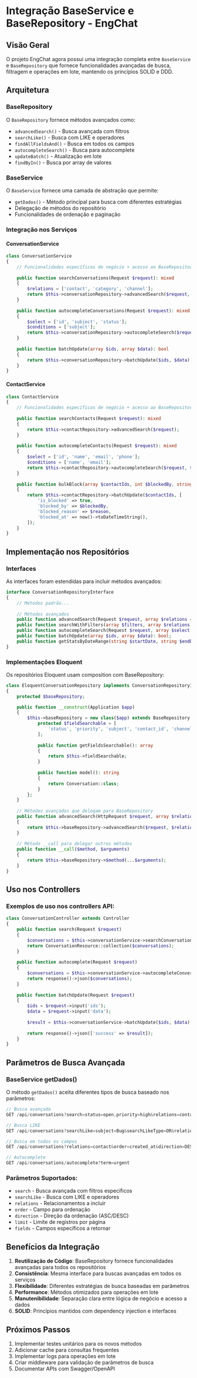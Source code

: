 # Integração BaseService e BaseRepository - EngChat

## Visão Geral

O projeto EngChat agora possui uma integração completa entre `BaseService` e `BaseRepository` que fornece funcionalidades avançadas de busca, filtragem e operações em lote, mantendo os princípios SOLID e DDD.

## Arquitetura

### BaseRepository
O `BaseRepository` fornece métodos avançados como:
- `advancedSearch()` - Busca avançada com filtros
- `searchLike()` - Busca com LIKE e operadores
- `findAllFieldsAnd()` - Busca em todos os campos
- `autocompleteSearch()` - Busca para autocomplete
- `updateBatch()` - Atualização em lote
- `findByIn()` - Busca por array de valores

### BaseService
O `BaseService` fornece uma camada de abstração que permite:
- `getDados()` - Método principal para busca com diferentes estratégias
- Delegação de métodos do repositório
- Funcionalidades de ordenação e paginação

### Integração nos Serviços

#### ConversationService
```php
class ConversationService
{
    // Funcionalidades específicas de negócio + acesso ao BaseRepository
    
    public function searchConversations(Request $request): mixed
    {
        $relations = ['contact', 'category', 'channel'];
        return $this->conversationRepository->advancedSearch($request, $relations);
    }
    
    public function autocompleteConversations(Request $request): mixed
    {
        $select = ['id', 'subject', 'status'];
        $conditions = ['subject'];
        return $this->conversationRepository->autocompleteSearch($request, $select, $conditions);
    }
    
    public function batchUpdate(array $ids, array $data): bool
    {
        return $this->conversationRepository->batchUpdate($ids, $data);
    }
}
```

#### ContactService
```php
class ContactService
{
    // Funcionalidades específicas de negócio + acesso ao BaseRepository
    
    public function searchContacts(Request $request): mixed
    {
        return $this->contactRepository->advancedSearch($request);
    }
    
    public function autocompleteContacts(Request $request): mixed
    {
        $select = ['id', 'name', 'email', 'phone'];
        $conditions = ['name', 'email'];
        return $this->contactRepository->autocompleteSearch($request, $select, $conditions);
    }
    
    public function bulkBlock(array $contactIds, int $blockedBy, string $reason): bool
    {
        return $this->contactRepository->batchUpdate($contactIds, [
            'is_blocked' => true,
            'blocked_by' => $blockedBy,
            'blocked_reason' => $reason,
            'blocked_at' => now()->toDateTimeString(),
        ]);
    }
}
```

## Implementação nos Repositórios

### Interfaces
As interfaces foram estendidas para incluir métodos avançados:

```php
interface ConversationRepositoryInterface
{
    // Métodos padrão...
    
    // Métodos avançados
    public function advancedSearch(Request $request, array $relations = []): mixed;
    public function searchWithFilters(array $filters, array $relations = []): mixed;
    public function autocompleteSearch(Request $request, array $select = [], array $conditions = []): mixed;
    public function batchUpdate(array $ids, array $data): bool;
    public function getStatsByDateRange(string $startDate, string $endDate): array;
}
```

### Implementações Eloquent
Os repositórios Eloquent usam composition com BaseRepository:

```php
class EloquentConversationRepository implements ConversationRepositoryInterface
{
    protected $baseRepository;

    public function __construct(Application $app)
    {
        $this->baseRepository = new class($app) extends BaseRepository {
            protected $fieldSearchable = [
                'status', 'priority', 'subject', 'contact_id', 'channel_id', 'category_id', 'assigned_to'
            ];
            
            public function getFieldsSearchable(): array
            {
                return $this->fieldSearchable;
            }
            
            public function model(): string
            {
                return Conversation::class;
            }
        };
    }
    
    // Métodos avançados que delegam para BaseRepository
    public function advancedSearch(HttpRequest $request, array $relations = []): mixed
    {
        return $this->baseRepository->advancedSearch($request, $relations);
    }
    
    // Método __call para delegar outros métodos
    public function __call($method, $arguments)
    {
        return $this->baseRepository->$method(...$arguments);
    }
}
```

## Uso nos Controllers

### Exemplos de uso nos controllers API:

```php
class ConversationController extends Controller
{
    public function search(Request $request)
    {
        $conversations = $this->conversationService->searchConversations($request);
        return ConversationResource::collection($conversations);
    }
    
    public function autocomplete(Request $request)
    {
        $conversations = $this->conversationService->autocompleteConversations($request);
        return response()->json($conversations);
    }
    
    public function batchUpdate(Request $request)
    {
        $ids = $request->input('ids');
        $data = $request->input('data');
        
        $result = $this->conversationService->batchUpdate($ids, $data);
        
        return response()->json(['success' => $result]);
    }
}
```

## Parâmetros de Busca Avançada

### BaseService getDados()
O método `getDados()` aceita diferentes tipos de busca baseado nos parâmetros:

```javascript
// Busca avançada
GET /api/conversations?search=status=open,priority=high&relations=contact,category

// Busca LIKE
GET /api/conversations?searchLike=subject=Bug&searchLikeType=OR&relations=contact

// Busca em todos os campos
GET /api/conversations?relations=contact&order=created_at&direction=DESC&limit=20

// Autocomplete
GET /api/conversations/autocomplete?term=urgent
```

### Parâmetros Suportados:
- `search` - Busca avançada com filtros específicos
- `searchLike` - Busca com LIKE e operadores
- `relations` - Relacionamentos a incluir
- `order` - Campo para ordenação
- `direction` - Direção da ordenação (ASC/DESC)
- `limit` - Limite de registros por página
- `fields` - Campos específicos a retornar

## Benefícios da Integração

1. **Reutilização de Código**: BaseRepository fornece funcionalidades avançadas para todos os repositórios
2. **Consistência**: Mesma interface para buscas avançadas em todos os serviços
3. **Flexibilidade**: Diferentes estratégias de busca baseadas em parâmetros
4. **Performance**: Métodos otimizados para operações em lote
5. **Manutenibilidade**: Separação clara entre lógica de negócio e acesso a dados
6. **SOLID**: Princípios mantidos com dependency injection e interfaces

## Próximos Passos

1. Implementar testes unitários para os novos métodos
2. Adicionar cache para consultas frequentes
3. Implementar logs para operações em lote
4. Criar middleware para validação de parâmetros de busca
5. Documentar APIs com Swagger/OpenAPI
